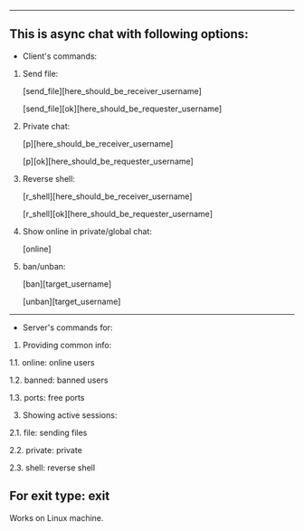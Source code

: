 ----------------------------------------------------
This is async chat with following options:
----------------------------------------------------
- Client's commands:
1. Send file:

	[send_file][here_should_be_receiver_username]

	[send_file][ok][here_should_be_requester_username]

3. Private chat:

	[p][here_should_be_receiver_username]

	[p][ok][here_should_be_requester_username]

5. Reverse shell:

	[r_shell][here_should_be_receiver_username]
	
	[r_shell][ok][here_should_be_requester_username]

7. Show online in private/global chat:

	[online]

9. ban/unban:
   
	[ban][target_username]

	[unban][target_username]

----------------------------------------------------
- Server's commands for:
1. Providing common info:
   
1.1. online: online users

1.2. banned: banned users

1.3. ports: free ports

3. Showing active sessions:

2.1. file: sending files

2.2. private: private

2.3. shell: reverse shell

For exit type: exit
----------------------------------------------------

Works on Linux machine.
